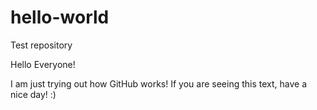 # hello-world
Test repository

Hello Everyone!

I am just trying out how GitHub works!
If you are seeing this text, have a nice day! :)
